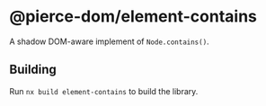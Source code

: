 # @pierce-dom/element-contains

A shadow DOM-aware implement of `Node.contains()`.

## Building

Run `nx build element-contains` to build the library.
